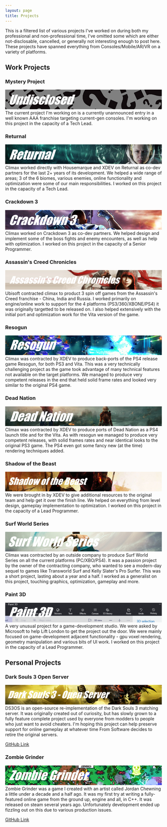 ```yaml
---
layout: page
title: Projects
---
```


This is a filtered list of various projects I've worked on during both my professional and non-professional time, I've omitted some which are either not-disclosable, cancelled, or generally not interesting enough to post here. These projects have spanned everything from Consoles/Mobile/AR/VR on a variety of platforms.

## Work Projects

### Mystery Project
![Mystery Banner](/assets/images/projects/banner_mystery.png)
The current project I'm working on is a currently unannounced entry in a well known AAA franchise targeting current-gen consoles. I'm working on this project in the capacity of a Tech Lead.

### Returnal
![Returnal Banner](/assets/images/projects/banner_returnal.png)
Climax worked directly with Housemarque and XDEV on Returnal as co-dev partners for the last 2+ years of its development. We helped a wide range of areas; 3 of the 6 biomes, various enemies, online functionality and optimization were some of our main responsibilities. I worked on this project in the capacity of a Tech Lead.

### Crackdown 3
![Crackdown3 Banner](/assets/images/projects/banner_crackdown3.png)
Climax worked on Crackdown 3 as co-dev partners. We helped design and implement some of the boss fights and enemy encounters, as well as help with optimization. I worked on this project in the capacity of a Senior Programmer.

### Assassin's Creed Chronicles
![ACC Banner](/assets/images/projects/banner_acc.png)
Ubisoft contracted climax to product 3 spin off games from the Assassin's Creed franchise - China, India and Russia. I worked primarily on engine/online work to support for the 4 platforms (PS3/360/XBONE/PS4) it was originally targetted to be released on. I also helped extensively with the initial port and optimization work for the Vita version of the game.

### Resogun
![Resogun Banner](/assets/images/projects/banner_resogun.png)
Climax was contracted by XDEV to produce back-ports of the PS4 release game Resogun, for both PS3 and Vita. This was a very technically challenging project as the game took advantage of many technical features not available on the target platforms. We managed to produce very competent releases in the end that held solid frame rates and looked very similar to the original PS4 game.

### Dead Nation
![Dead Nation Banner](/assets/images/projects/banner_deadnation.png)
Climax was contracted by XDEV to produce ports of Dead Nation as a PS4 launch title and for the Vita. As with resogun we managed to produce very competent releases, with solid frames rates and near identical looks to the original PS3 game. The PS4 even got some fancy new (at the time) rendering techniques added.

### Shadow of the Beast
![Shadow of the Beast Banner](/assets/images/projects/banner_shadowofthebeast.png)
We were brought in by XDEV to give additional resources to the original team and help get it over the finish line. We helped on everything from level design, gameplay implementation to optimization. I worked on this project in the capacity of a Lead Programmer.

### Surf World Series
![Surf World Series Banner](/assets/images/projects/banner_surfworldseries.png)
Climax was contracted by an outside company to produce Surf World Series on all the current platforms (PC/XBO/PS4). It was a passion project by the owner of the contracting company, who wanted to see a modern-day sequel to games like Transworld Surf and Kelly Slater's Pro Surfer. This was a short project, lasting about a year and a half. I worked as a generalist on this project, touching graphics, optimization, gameplay and more.

### Paint 3D
![Paint 3D Banner](/assets/images/projects/banner_paint3d.png)
A very unusual project for a game-development studio. We were asked by Microsoft to help Lift London to get the project out the door. We were mainly focused on game-development adjacent functionality - gpu voxel rendering, geometry manipulation and various bits of UI work. I worked on this project in the capacity of a Lead Programmer.

## Personal Projects

### Dark Souls 3 Open Server
![DS3OS Banner](/assets/images/projects/banner_ds3os.png)
DS3OS is an open-source re-implementation of the Dark Souls 3 matching server. It was originally created out of curiosity, but has slowly grown to a fully feature complete project used by everyone from modders to people who just want to avoid cheaters. I'm hoping this project can help preserve support for online gameplay at whatever time From Software decides to retire the original servers.

[GitHub Link](http://github.com/TLeonardUK/ds3os)

### Zombie Grinder
![Zombie Grinder Banner](/assets/images/projects/banner_zombiegrinder.png)
Zombie Grinder was a game I created with an artist called Jordan Chewning a little under a decade and a half ago. It was my first try at writing a fully-featured online game from the ground up, engine and all, in C++. It was released on steam several years ago. Unfortunately development ended up fizzling out on this due to various production issues. 

[GitHub Link](http://github.com/TLeonardUK/zombiegrinder)